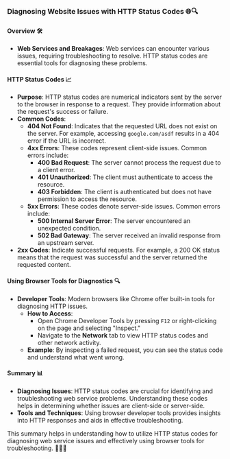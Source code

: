 ### Diagnosing Website Issues with HTTP Status Codes 🌐🔍

#### Overview 🛠️

- **Web Services and Breakages**: Web services can encounter various issues, requiring troubleshooting to resolve. HTTP status codes are essential tools for diagnosing these problems.

#### HTTP Status Codes 📈

- **Purpose**: HTTP status codes are numerical indicators sent by the server to the browser in response to a request. They provide information about the request's success or failure.
- **Common Codes**:
  - **404 Not Found**: Indicates that the requested URL does not exist on the server. For example, accessing `google.com/asdf` results in a 404 error if the URL is incorrect.
  - **4xx Errors**: These codes represent client-side issues. Common errors include:
    - **400 Bad Request**: The server cannot process the request due to a client error.
    - **401 Unauthorized**: The client must authenticate to access the resource.
    - **403 Forbidden**: The client is authenticated but does not have permission to access the resource.
  - **5xx Errors**: These codes denote server-side issues. Common errors include:
    - **500 Internal Server Error**: The server encountered an unexpected condition.
    - **502 Bad Gateway**: The server received an invalid response from an upstream server.
- **2xx Codes**: Indicate successful requests. For example, a 200 OK status means that the request was successful and the server returned the requested content.

#### Using Browser Tools for Diagnostics 🔍

- **Developer Tools**: Modern browsers like Chrome offer built-in tools for diagnosing HTTP issues.
  - **How to Access**:
    - Open Chrome Developer Tools by pressing `F12` or right-clicking on the page and selecting "Inspect."
    - Navigate to the **Network** tab to view HTTP status codes and other network activity.
  - **Example**: By inspecting a failed request, you can see the status code and understand what went wrong.

#### Summary 📊

- **Diagnosing Issues**: HTTP status codes are crucial for identifying and troubleshooting web service problems. Understanding these codes helps in determining whether issues are client-side or server-side.
- **Tools and Techniques**: Using browser developer tools provides insights into HTTP responses and aids in effective troubleshooting.

This summary helps in understanding how to utilize HTTP status codes for diagnosing web service issues and effectively using browser tools for troubleshooting. 🕵️‍♂️💡